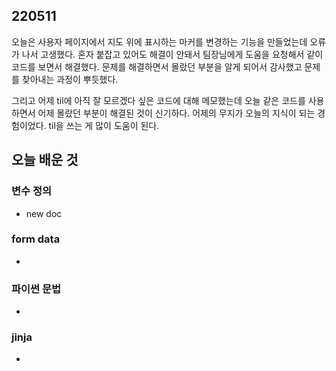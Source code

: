 ## 220511
오늘은 사용자 페이지에서 지도 위에 표시하는 마커를 변경하는 기능을 만들었는데 오류가 나서 고생했다. 혼자 붙잡고 있어도 해결이 안돼서 팀장님에게 도움을 요청해서 같이 코드를 보면서 해결했다. 문제를 해결하면서 몰랐던 부분을 알게 되어서 감사했고 문제를 찾아내는 과정이 뿌듯했다.

그리고 어제 til에 아직 잘 모르겠다 싶은 코드에 대해 메모했는데 오늘 같은 코드를 사용하면서 어제 몰랐던 부분이 해결된 것이 신기하다. 어제의 무지가 오늘의 지식이 되는 경험이었다. til을 쓰는 게 많이 도움이 된다.

## 오늘 배운 것



### 변수 정의 
- new doc

### form data
- 

### 파이썬 문법
- 

### jinja
- 